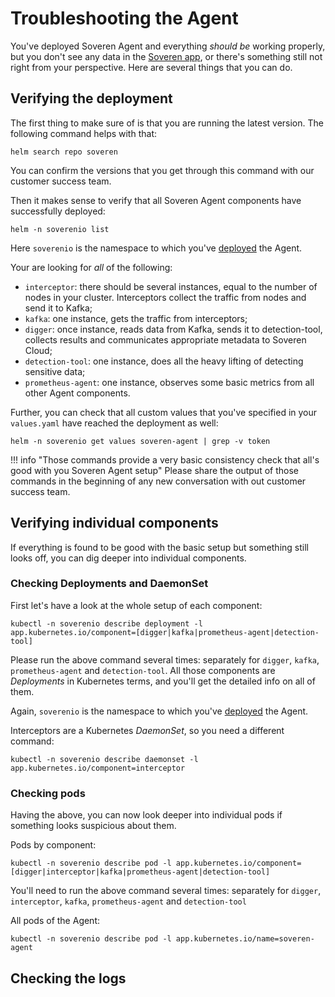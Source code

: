 # Troubleshooting the Agent

You've deployed Soveren Agent and everything _should be_ working properly, but you don't see any data in the [Soveren app](https://app.soveren.io/), or there's something still not right from your perspective. Here are several things that you can do.

## Verifying the deployment

The first thing to make sure of is that you are running the latest version. The following command helps with that:

```shell
helm search repo soveren
```

You can confirm the versions that you get through this command with our customer success team.

Then it makes sense to verify that all Soveren Agent components have successfully deployed:

```shell
helm -n soverenio list
```

Here `soverenio` is the namespace to which you've [deployed](../../getting-started/quick-start/) the Agent.

Your are looking for _all_ of the following:

* `interceptor`: there should be several instances, equal to the number of nodes in your cluster. Interceptors collect the traffic from nodes and send it to Kafka;
* `kafka`: one instance, gets the traffic from interceptors;
* `digger`: once instance, reads data from Kafka, sends it to detection-tool, collects results and communicates appropriate metadata to Soveren Cloud;
* `detection-tool`: one instance, does all the heavy lifting of detecting sensitive data;
* `prometheus-agent`: one instance, observes some basic metrics from all other Agent components.

Further, you can check that all custom values that you've specified in your `values.yaml` have reached the deployment as well:

```shell
helm -n soverenio get values soveren-agent | grep -v token
```

!!! info "Those commands provide a very basic consistency check that all's good with you Soveren Agent setup"
    Please share the output of those commands in the beginning of any new conversation with out customer success team.

## Verifying individual components

If everything is found to be good with the basic setup but something still looks off, you can dig deeper into individual components.

### Checking Deployments and DaemonSet

First let's have a look at the whole setup of each component:

```shell
kubectl -n soverenio describe deployment -l app.kubernetes.io/component=[digger|kafka|prometheus-agent|detection-tool]
```

Please run the above command several times: separately for `digger`, `kafka`, `prometheus-agent` and `detection-tool`. All those components are _Deployments_ in Kubernetes terms, and you'll get the detailed info on all of them.

Again, `soverenio` is the namespace to which you've [deployed](../../getting-started/quick-start/) the Agent.

Interceptors are a Kubernetes _DaemonSet_, so you need a different command:

```shell
kubectl -n soverenio describe daemonset -l app.kubernetes.io/component=interceptor
```

### Checking pods

Having the above, you can now look deeper into individual pods if something looks suspicious about them.

Pods by component:

```shell
kubectl -n soverenio describe pod -l app.kubernetes.io/component=[digger|interceptor|kafka|prometheus-agent|detection-tool]
```

You'll need to run the above command several times: separately for `digger`, `interceptor`, `kafka`, `prometheus-agent` and `detection-tool`

All pods of the Agent:

```shell
kubectl -n soverenio describe pod -l app.kubernetes.io/name=soveren-agent
```

## Checking the logs
